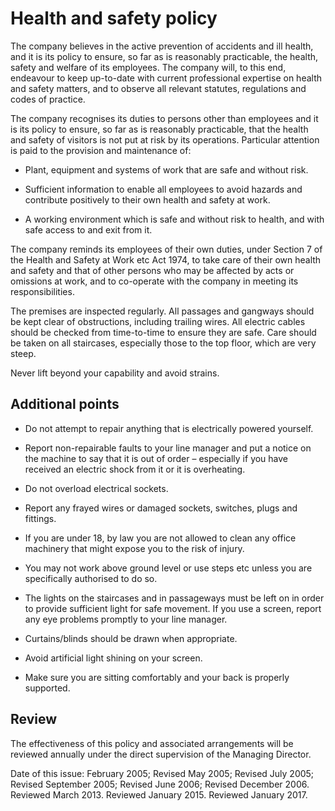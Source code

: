 # Health and safety policy

The company believes in the active prevention of accidents and ill health, and it is its policy to ensure, so far as is reasonably practicable, the health, safety and welfare of its employees. The company will, to this end, endeavour to keep up-to-date with current professional expertise on health and safety matters, and to observe all relevant statutes, regulations and codes of practice. 

The company recognises its duties to persons other than employees and it is its policy to ensure, so far as is reasonably practicable, that the health and safety of visitors is not put at risk by its operations. Particular attention is paid to the provision and maintenance of: 

- Plant, equipment and systems of work that are safe and without risk. 

- Sufficient information to enable all employees to avoid hazards and contribute positively to their own health and safety at work. 

- A working environment which is safe and without risk to health, and with safe access to and exit from it. 


The company reminds its employees of their own duties, under Section 7 of the Health and Safety at Work etc Act 1974, to take care of their own health and safety and that of other persons who may be affected by acts or omissions at work, and to co-operate with the company in meeting its responsibilities. 

The premises are inspected regularly. All passages and gangways should be kept clear of obstructions, including trailing wires. All electric cables should be checked from time-to-time to ensure they are safe. Care should be taken on all staircases, especially those to the top floor, which are very steep. 

Never lift beyond your capability and avoid strains. 


## Additional points 

- Do not attempt to repair anything that is electrically powered yourself. 

- Report non-repairable faults to your line manager and put a notice on the machine to say that it is out of order – especially if you have received an electric shock from it or it is overheating.

- Do not overload electrical sockets. 

- Report any frayed wires or damaged sockets, switches, plugs and fittings. 

- If you are under 18, by law you are not allowed to clean any office machinery that might expose you to the risk of injury. 

- You may not work above ground level or use steps etc unless you are specifically authorised to do so. 

- The lights on the staircases and in passageways must be left on in order to provide sufficient light for safe movement. If you use a screen, report any eye problems promptly to your line manager. 

- Curtains/blinds should be drawn when appropriate. 

- Avoid artificial light shining on your screen. 

- Make sure you are sitting comfortably and your back is properly supported.


## Review

The effectiveness of this policy and associated arrangements will be reviewed annually under the direct supervision of the Managing Director.

Date of this issue: February 2005; Revised May 2005; Revised July 2005; Revised September 2005; Revised June 2006; Revised December 2006. Reviewed March 2013. Reviewed January 2015. Reviewed January 2017.
